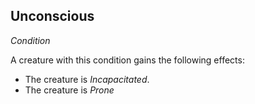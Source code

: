 ## Unconscious
*Condition*  

A creature with this condition gains the following effects:
* The creature is *Incapacitated*.
* The creature is *Prone*
